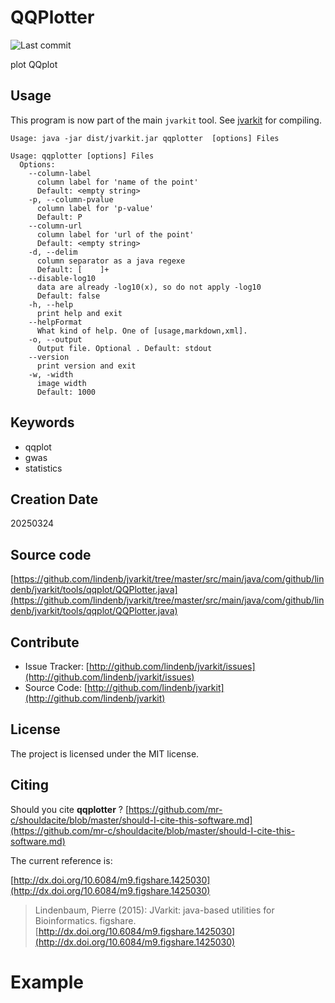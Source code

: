# QQPlotter

![Last commit](https://img.shields.io/github/last-commit/lindenb/jvarkit.png)

plot QQplot


## Usage


This program is now part of the main `jvarkit` tool. See [jvarkit](JvarkitCentral.md) for compiling.


```
Usage: java -jar dist/jvarkit.jar qqplotter  [options] Files

Usage: qqplotter [options] Files
  Options:
    --column-label
      column label for 'name of the point'
      Default: <empty string>
    -p, --column-pvalue
      column label for 'p-value'
      Default: P
    --column-url
      column label for 'url of the point'
      Default: <empty string>
    -d, --delim
      column separator as a java regexe
      Default: [ 	]+
    --disable-log10
      data are already -log10(x), so do not apply -log10
      Default: false
    -h, --help
      print help and exit
    --helpFormat
      What kind of help. One of [usage,markdown,xml].
    -o, --output
      Output file. Optional . Default: stdout
    --version
      print version and exit
    -w, -width
      image width
      Default: 1000

```


## Keywords

 * qqplot
 * gwas
 * statistics



## Creation Date

20250324

## Source code 

[https://github.com/lindenb/jvarkit/tree/master/src/main/java/com/github/lindenb/jvarkit/tools/qqplot/QQPlotter.java](https://github.com/lindenb/jvarkit/tree/master/src/main/java/com/github/lindenb/jvarkit/tools/qqplot/QQPlotter.java)


## Contribute

- Issue Tracker: [http://github.com/lindenb/jvarkit/issues](http://github.com/lindenb/jvarkit/issues)
- Source Code: [http://github.com/lindenb/jvarkit](http://github.com/lindenb/jvarkit)

## License

The project is licensed under the MIT license.

## Citing

Should you cite **qqplotter** ? [https://github.com/mr-c/shouldacite/blob/master/should-I-cite-this-software.md](https://github.com/mr-c/shouldacite/blob/master/should-I-cite-this-software.md)

The current reference is:

[http://dx.doi.org/10.6084/m9.figshare.1425030](http://dx.doi.org/10.6084/m9.figshare.1425030)

> Lindenbaum, Pierre (2015): JVarkit: java-based utilities for Bioinformatics. figshare.
> [http://dx.doi.org/10.6084/m9.figshare.1425030](http://dx.doi.org/10.6084/m9.figshare.1425030)




# Example




